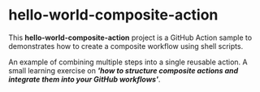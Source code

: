 # hello-world-composite-action

This **hello-world-composite-action** project is a GitHub Action sample to demonstrates how to create a composite workflow using shell scripts.

An example of combining multiple steps into a single reusable action. A small learning exercise on _**'how to structure composite actions and integrate them into your GitHub workflows'**_.

